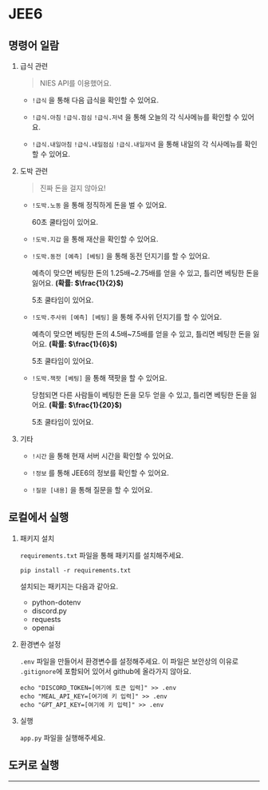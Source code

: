 # JEE6

## 명령어 일람

1. 급식 관련

   > NIES API를 이용했어요.

   - `!급식` 을 통해 다음 급식을 확인할 수 있어요.

   - `!급식.아침` `!급식.점심` `!급식.저녁` 을 통해 오늘의 각 식사메뉴를 확인할 수 있어요.

   - `!급식.내일아침` `!급식.내일점심` `!급식.내일저녁` 을 통해 내일의 각 식사메뉴를 확인할 수 있어요.

2. 도박 관련

   > 진짜 돈을 걸지 않아요!

   - `!도박.노동` 을 통해 정직하게 돈을 벌 수 있어요.

     60초 쿨타임이 있어요.

   - `!도박.지갑` 을 통해 재산을 확인할 수 있어요.

   - `!도박.동전 [예측] [베팅]` 을 통해 동전 던지기를 할 수 있어요.

     예측이 맞으면 베팅한 돈의 1.25배~2.75배를 얻을 수 있고, 틀리면 베팅한 돈을 잃어요. **(확률: $\frac{1}{2}$)**

     5초 쿨타임이 있어요.

   - `!도박.주사위 [예측] [베팅]` 을 통해 주사위 던지기를 할 수 있어요.

     예측이 맞으면 베팅한 돈의 4.5배~7.5배를 얻을 수 있고, 틀리면 베팅한 돈을 잃어요. **(확률: $\frac{1}{6}$)**

     5초 쿨타임이 있어요.

   - `!도박.잭팟 [베팅]` 을 통해 잭팟을 할 수 있어요.

     당첨되면 다른 사람들이 베팅한 돈을 모두 얻을 수 있고, 틀리면 베팅한 돈을 잃어요. **(확률: $\frac{1}{20}$)**

     5초 쿨타임이 있어요.

3. 기타

   - `!시간` 을 통해 현재 서버 시간을 확인할 수 있어요.

   - `!정보` 를 통해 JEE6의 정보를 확인할 수 있어요.

   - `!질문 [내용]` 을 통해 질문을 할 수 있어요.

## 로컬에서 실행

1. 패키지 설치

   `requirements.txt` 파일을 통해 패키지를 설치해주세요.

   ```shell
   pip install -r requirements.txt
   ```

   설치되는 패키지는 다음과 같아요.

   - python-dotenv
   - discord.py
   - requests
   - openai

2. 환경변수 설정

   `.env` 파일을 만들어서 환경변수를 설정해주세요. 이 파일은 보안상의 이유로 `.gitignore`에 포함되어 있어서 github에 올라가지 않아요.

   ```shell
   echo "DISCORD_TOKEN=[여기에 토큰 입력]" >> .env
   echo "MEAL_API_KEY=[여기에 키 입력]" >> .env
   echo "GPT_API_KEY=[여기에 키 입력]" >> .env
   ```

3. 실행

   `app.py` 파일을 실행해주세요.

## 도커로 실행

---
